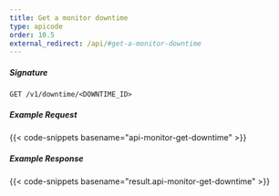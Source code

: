 ```yaml
---
title: Get a monitor downtime
type: apicode
order: 10.5
external_redirect: /api/#get-a-monitor-downtime
---
```


##### Signature
`GET /v1/downtime/<DOWNTIME_ID>`
##### Example Request
{{< code-snippets basename="api-monitor-get-downtime" >}}
##### Example Response
{{< code-snippets basename="result.api-monitor-get-downtime" >}}

